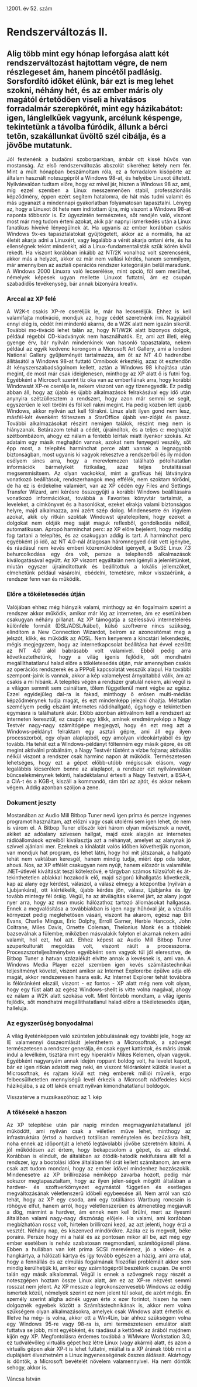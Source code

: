 \2001. év 52. szám

<style> 
    p { text-align: justify; } 
</style>

# Rendszerváltozás II.

## Alig több mint egy hónap leforgása alatt két rendszerváltozást hajtottam végre, de nem részlegeset ám, hanem pincétől padlásig. Sorsfordító időket élünk, bár ezt is meg lehet szokni, néhány hét, és az ember máris oly magától értetődően viseli a hivatásos forradalmár szerepkörét, mint egy házikabátot: igen, lánglelkűek vagyunk, arcélunk késpenge, tekintetünk a távolba fúródik, állunk a bérci tetőn, szakállunkat üvöltő szél cibálja, és a jövőbe mutatunk.
	
Jól festenénk a budaörsi szoborparkban, ámbár ott kissé hűvös van mostanság.
Az első rendszerváltozás abszolút sikeréhez kétely nem fér. Mint a múlt hónapban beszámoltam róla, ez a forradalom kisöpörte az általam használt noteszgépről a Windows 98-at, és helyébe Linuxot ültetett. Nyilvánvalóan tudtam előre, hogy ez mivel jár, hiszen a Windows 98 az, ami, míg ezzel szemben a Linux messzemenően stabil, professzionális képződmény, éppen ezért segítem hatalomra, de hát más tudni valamit és más ugyanazt a mindennapi gyakorlatban folyamatosan tapasztalni. Lényeg az, hogy a Linuxot öt hete nem indítottam újra, míg viszont a Windows 98-at naponta többször is. Ez úgyszintén természetes, sőt rendjén való, viszont most már meg tudom érteni azokat, akik pár napnyi ismerkedés után a Linux fanatikus híveivé lényegülnek át. Ha ugyanis az ember korábban csakis Windows 9x-es tapasztalatokat gyűjtögetett, akkor az a normális, ha az életét akarja adni a Linuxért, vagy legalább a vérét akarja ontani érte, és ha ellenségnek tekint mindenkit, aki a Linux-fundamentalisták szűk körén kívül rekedt.
Ha viszont korábban inkább az NT/2K vonalhoz volt szerencsénk, akkor más a helyzet, akkor ez már nem vallási kérdés, hanem semmilyen, már amennyiben az asztali operációs rendszer kategóriáján belül maradunk. A Windows 2000 Linuxra való lecserélése, mint opció, föl sem merülhet, némelyek képesek ugyan mellette Linuxot futtatni, ám ez csupán szabadidős tevékenység, bár annak bizonyára kreatív.

### Arccal az XP felé

A W2K-t csakis XP-re cseréljük le, már ha lecseréljük. Ehhez is kell valamifajta motiváció, mondjuk az, hogy cédét szeretnénk írni. Nagyjából ennyi elég is, cédét írni mindenki akarna, de a W2K alatt nem igazán sikerül. További mo-tiváció lehet talán az, hogy NT/W2K alatt bizonyos dolgok, például régebbi CD-kiadványok nem használhatók. Ez, ami azt illeti, elég gyenge érv, bár nyilván mindenkinek van hasonló tapasztalata, nekem például az egyik kedvenc korongom a Microsoft Art Gallery, ami a londoni National Gallery gyűjteményét tartalmazza, ám őt az NT 4.0 hadrendbe állításától a Windows 98-at futtató Omnibook érkeztéig, azaz öt esztendőn át kényszerszabadságolnom kellett, aztán a Windows 98 kihajítása után megint, de most már csak ideiglenesen, minthogy az XP alatt ő is futni fog.
Egyébként a Microsoft szerint tíz oka van az emberfiának arra, hogy korábbi Windowsát XP-re cserélje le, nekem viszont van egy tizenegyedik. Ez pedig abban áll, hogy az újabb és újabb alkalmazások felrakásával egy idő után anynyira szétzüllesztem a rendszert, hogy azon már semmi se segít, egyszerűen le kell törölni és föl kell rakni megint. Ha pedig közben lett újabb Windows, akkor nyilván azt kell fölrakni. Linux alatt ilyen gond nem lesz, másfél-két évenként fölteszem a StarOffice újabb ver-zióját és passz. További alkalmazásokat részint nemigen találok, részint meg nem is hiányzanak.
Betárazom tehát a cédét, újraindítok, és a teljes c: meghajtót szétbombázom, ahogy ez nálam a fentebb leírtak miatt ilyenkor szokás. Az adataim egy másik meghajtón vannak, azokat nem fenyegeti veszély, sőt épp most, a telepítés harminchat perce alatt vannak a legnagyobb biztonságban, most ugyanis ki vagyok rekesztve a rendszerből és ily módon esélyem sincs arra, hogy a merevlemezen található pótolhatatlan információk bármelyikét fizikailag, azaz teljes brutalitással megsemmisítsem. Az olyan vackokkal, mint a grafikus héj látványára vonatkozó beállítások, rendszerhangok meg effélék, nem szoktam törődni, de ha ez is érdekelne valamiért, van az XP cédén egy Files and Settings Transfer Wizard, ami kérésre összegyűjti a korábbi Windows beállításaira vonatkozó információkat, továbbá a Favorites könyvtár tartalmát, a leveleket, a címkönyvet és a hasonlókat, ezeket elrakja valami biztonságos helyre, majd alkalmazza, ami azért szép dolog. Mindenesetre én irigylem azokat, akik oly ritkán szoktak Windowst újratelepíteni, hogy ezeket a dolgokat nem oldják meg saját maguk reflexből, gondolkodás nélkül, automatikusan.
Apropó harminchat perc: az XP előre bejelenti, hogy meddig fog tartani a telepítés, és az csakugyan addig is tart. A harminchat perc egyébként jó idő, az NT 4.0-nál átlagosan háromnegyed órát vett igénybe, és ráadásul nem kevés emberi közreműködést igényelt, a SuSE Linux 7.3 behurcolkodása egy óra volt, persze a telepítendő alkalmazások kiválogatásával együtt. Az XP viszont egyáltalán nem igényli a jelenlétünket, miután egyszer újraindítottunk és beállítottuk a lokális jellemzőket, elmehetünk például vásárolni, ebédelni, temetésre, mikor visszaérünk, a rendszer fenn van és működik.

### Előre a tökéletesedés útján

Valójában ehhez még hiányzik valami, minthogy az én fogalmaim szerint a rendszer akkor működik, amikor már lóg az interneten, ám ez esetünkben csakugyan néhány pillanat. Az XP támogatja a szélessávú internetelérés különféle formáit (DSL/ADSL/kábel), külső szoftverre nincs szükség, elindítom a New Connection Wizardot, beírom az azonosítómat meg a jelszót, klikk, és működik az ADSL. Nem kenyerem a kincstári lelkendezés, mégis megjegyzem, hogy az internetkapcsolat beállítása hat évvel ezelőtt az NT 4.0 alól babrásabb volt valamivel. Ebből pedig arra következtethetünk, hogy a világ igenis fejlődik, sőt mondhatni megállíthatatlanul halad előre a tökéletesedés útján, már amennyiben csakis az operációs rendszerek és a PPPoE kapcsolatát vesszük alapul. Ha további szempont-jaink is vannak, akkor a kép valamelyest árnyaltabbá válik, ám az csakis a mi hibánk.
A telepítés végén a rendszer gratulál nekem, aki végül is a világon semmit sem csináltam, tőlem függetlenül ment végbe az egész. Ezzel egyidejűleg dal-ra is fakad, minthogy ő erősen multi-médiás képződménynek tudja magát, és ezt mindenképp jelezni óhajtja. Méltatlan személyem pedig elszánt internetes rádióhallgató, úgyhogy e tekintetben egymásra is találhatunk akár.
Előbb azonban aktiválnom kell a rendszert az interneten keresztül, ez csupán egy klikk, aminek eredményeképp a Nagy Testvér nagy-nagy számítógépe megjegyzi, hogy én ezt meg azt a Windows-példányt felraktam egy asztali gépre, ami áll egy ilyen processzorból, egy olyan alaplapból, egy amolyan videokártyából és így tovább.
Ha tehát ezt a Windows-példányt föltenném egy másik gépre, és ott megint aktiválni próbálnám, a Nagy Testvér tüstént a vízbe fojtana; aktiválás nélkül viszont a rendszer csak harminc napon át működik. Természetesen lehetséges, hogy ezt a gépet előbb-utóbb mégiscsak elásom, vagy legalábbis kicserélem benne az alaplapot, a rendszer ezt nyilvánvalóan bűncselekménynek tekinti, haladéktalanul értesíti a Nagy Testvért, a BSA-t, a CIA-t és a KGB-t, kiszáll a kommandó, rám töri az ajtót, és akkor nekem végem.
Addig azonban szóljon a zene.

### Dokument jeszty

Mostanában az Audio Mill Bitbop Tuner nevű igen príma és persze ingyenes programot használtam, azt előzni vagy csak utolérni sem igen lehet, de nem is várom el. A Bitbop Tuner először kéri három olyan művésznek a nevét, akiket az adóalany szívesen hallgat, majd ezek alapján az internetes rádióállomások ezreiből kiválasztja azt a néhányat, amelyet az alanynak jó szívvel ajánlani mer. Ezeknek a kínálatát valós időben követhetjük nyomon, van mondjuk hat program, és lehet látni, hogy hol mit játszanak, a hallgató tehát nem vaktában keresgél, hanem mindig tudja, miért épp oda teker, ahová.
Nos, az XP effélét csakugyan nem nyújt, hanem először is valamiféle .NET-útlevél kiváltását teszi kötelezővé, e tárgyban számos túlzsúfolt és át-tekinthetetlen ablakkal hozakodik elő, majd szigorú kihallgatás következik, kap az alany egy kérdést, válaszol, a válasz elmegy a központba (nyilván a Ljubjankára), ott kiértékelik, újabb kérdés jön, válasz, Ljubjanka és így tovább mintegy fél óráig. Végül, ha az átvilágítás sikerrel járt, az alany jogot nyer arra, hogy az msn music hálózathoz tartozó állomásokat hallgassa. Ennek a megvalósítása a továbbiakban is igen nagy hűhóval jár, a vizuális környezet pedig meglehetősen vásári, viszont ha akarom, egész nap Bill Evans, Charlie Mingus, Eric Dolphy, Erroll Garner, Herbie Hancock, John Coltrane, Miles Davis, Ornette Coleman, Thelonius Monk és a többiek bazseválnak a fülembe, miközben másvalakik folyton el akarnak nekem adni valamit, hol ezt, hol azt.
Ehhez képest az Audio Mill Bitbop Tuner szuperkulturált megoldás volt, viszont ráült a processzorra. Proceszszorteljesítményben egyébként sem vagyok túl jól eleresztve, de Bitbop Tuner a hatvan százalékát elvitte annak a kevésnek is, ami van. A Windows Media Player ezzel szemben igen kevés számítástechnikai teljesítményt követel, viszont amikor az Internet Explorerbe épülve adja elő magát, akkor rendszeresen hasra esik. Az Internet Explorer tehát továbbra is félóránként elszáll, viszont - ez fontos - XP alatt még nem volt olyan, hogy egy füst alatt az egész Windows-shellt is vitte volna magával, ahogy ez nálam a W2K alatt szokása volt. Mint föntebb mondtam,
a világ igenis fejlődik, sőt mondhatni megállíthatatlanul halad előre a tökéletesedés útján, halleluja.

### Az egyszerűség bonyodalmai

A világ ilyeténképpen való szüntelen jobbulásának egy további jele, hogy az IE valamennyi összeomlását jelenthetem a Microsoftnak, a szöveget természetesen a rendszer generálja, én csak egyet kattintok, és máris útnak indul a levélkém, tisztára mint egy hiperaktív Mikes Kelemen, olyan vagyok. Egyébként nagyanyám annak idején roppant boldog volt, ha levelet kapott, bár ez igen ritkán adatott meg neki, én viszont félóránként küldök levelet a Microsoftnak, és rajtam kívül ezt még emberek milliói művelik, ergo felbecsülhetetlen mennyiségű levél érkezik a Microsoft nádfedeles kicsi házikójába, s az ott lakók emiatt nyilván kimondhatatlanul boldogok.

Visszatérve a muzsikaszóhoz: az 1. kép

### A tőkéseké a haszon

Az XP telepítése után pár napig minden megmagyarázhatatlanul jól működött, ami nyilván csak a véletlen műve lehet, minthogy az infrastruktúra (értsd a hardver) totálisan reménytelen és bezúzásra ítélt, noha ennek az időpontját a lehető legtávolabbi jövőbe szeretném kitolni. A jól működésen azt értem, hogy bekapcsolom a gépet, és az elindul. Korábban is elindult, de általában az ötödik-hatodik nekifutásra állt föl a rendszer, így a bootolási időre általában fél órát kellett számítanom, ám erre csak azt tudom mondani, hogy az ember idővel mindenhez hozzászokik.
Mindenesetre az XP brillírozása némiképp zavarba hozott, pedig már sokszor megtapasztaltam, hogy az ilyen jelen-ségek mögött általában a hardver- és szoftverkörnyezet egymástól független és esetleges megváltozásának véletlenszerű időbeli egybeesése áll. Nem arról van szó tehát, hogy az XP egy csoda, ami egy totálkáros Wartburg roncsain is röhögve elfut, hanem arról, hogy véletlenszerűen és átmenetileg megjavult a dög, mármint a hardver, ám ennek nem kell örülni, mert az ilyesmi általában valami nagy-nagy disznóság előjele.
Ha valami, ami korábban megbízhatóan rossz volt, hirtelen brillírozni kezd, az azt jelenti, hogy érzi a vesztét. Néhány nap, és kiszenved mindörökre.
Azóta ez is megvolt, béke poraira.
Persze hogy mi a halál és az pontosan mikor áll be, azt még egy ember esetében is nehéz szabatosan megmondani, számítógépnél pláne. Ebben a hullában van két príma SCSI merevlemez, jó a video- és a hangkártya, a hálózati kártya és így tovább egészen a házig, ami arra utal, hogy a fennállás és az elmúlás fogalmának filozófiai problémáit akkor sem mindig kerülhetjük ki, amikor egy számítógépről beszélünk csupán.
De erről talán egy másik alkalommal.
Végül is ennek a szövegnek nagy részét a noteszgépen hoztam össze Linux alatt, ám ez az XP-re nézvést semmi rosszat nem jelent. Az XP messze a legrokonszenvesebb Windows az eddig ismertek közül, némelyek szerint ez nem jelent túl sokat, de azért mégis. Én személy szerint aligha adnék ugyan érte x ezer forintot, hiszen ha nem dolgoznék egyebek között a Számítástechnikának is, akkor nem volna szükségem olyan alkalmazásokra, amelyek csak Windows alatt érhetők el. Illetve ha még-
is volna, akkor ott a Win4Lin, bár ahhoz szükségem volna egy Windows 95-re vagy 98-ra is, ami természetesen emulátor alatt futtatva se jobb, mint egyébként, és ráadásul a kettőnek az árából majdnem kijön egy XP.
Megfontolásra érdemes továbbá a WMware Workstation 3.0, ez tudvalévőleg virtuális gépet hoz létre Linux (vagy akármi) alatt, és azon a virtuális gépen akár XP-t is lehet futtatni, miáltal is a XP árának több mint a duplájáért élvezhetném a Linux ingyenességének összes áldásait.
Akárhogy is döntök, a Microsoft bevételét növelem valamennyivel. Ha nem döntök sehogy, akkor is.

Váncsa István